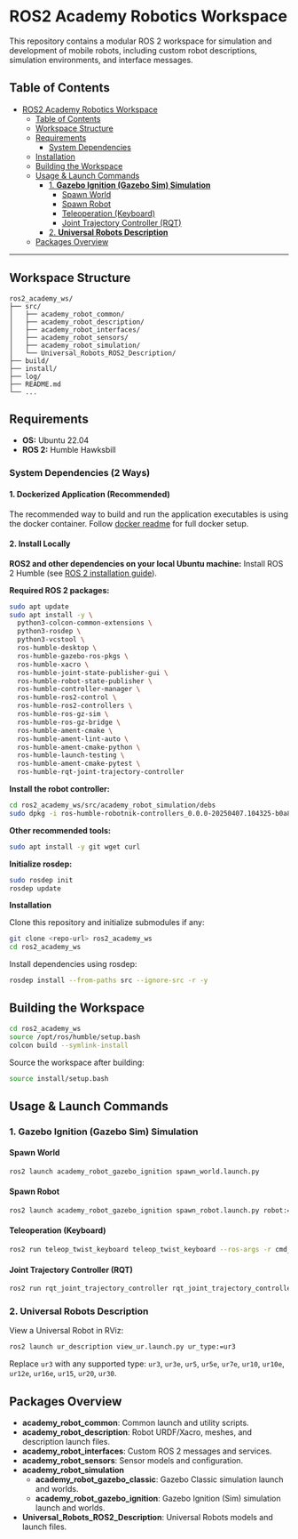 # ROS2 Academy Robotics Workspace

This repository contains a modular ROS 2 workspace for simulation and development of mobile robots, including custom robot descriptions, simulation environments, and interface messages.

## Table of Contents

- [ROS2 Academy Robotics Workspace](#ros2-academy-robotics-workspace)
  - [Table of Contents](#table-of-contents)
  - [Workspace Structure](#workspace-structure)
  - [Requirements](#requirements)
    - [System Dependencies](#system-dependencies)
  - [Installation](#installation)
  - [Building the Workspace](#building-the-workspace)
  - [Usage \& Launch Commands](#usage--launch-commands)
    - [1. **Gazebo Ignition (Gazebo Sim) Simulation**](#1-gazebo-ignition-gazebo-sim-simulation)
      - [Spawn World](#spawn-world)
      - [Spawn Robot](#spawn-robot)
      - [Teleoperation (Keyboard)](#teleoperation-keyboard)
      - [Joint Trajectory Controller (RQT)](#joint-trajectory-controller-rqt)
    - [2. **Universal Robots Description**](#2-universal-robots-description)
  - [Packages Overview](#packages-overview)
---

## Workspace Structure

```
ros2_academy_ws/
├── src/
│   ├── academy_robot_common/
│   ├── academy_robot_description/
│   ├── academy_robot_interfaces/
│   ├── academy_robot_sensors/
│   ├── academy_robot_simulation/
│   └── Universal_Robots_ROS2_Description/
├── build/
├── install/
├── log/
├── README.md
└── ...
```

## Requirements

- **OS:** Ubuntu 22.04
- **ROS 2:** Humble Hawksbill

### System Dependencies (2 Ways)

#### 1. Dockerized Application (Recommended)

The recommended way to build and run the application executables is using the docker container. 
Follow [docker readme](docker/README.md) for full docker setup.


#### 2. Install Locally

**ROS2 and other dependencies on your local Ubuntu machine:**
Install ROS 2 Humble (see [ROS 2 installation guide](https://docs.ros.org/en/humble/Installation/Ubuntu-Install-Debians.html)).

**Required ROS 2 packages:**
```sh
sudo apt update
sudo apt install -y \
  python3-colcon-common-extensions \
  python3-rosdep \
  python3-vcstool \
  ros-humble-desktop \
  ros-humble-gazebo-ros-pkgs \
  ros-humble-xacro \
  ros-humble-joint-state-publisher-gui \
  ros-humble-robot-state-publisher \
  ros-humble-controller-manager \
  ros-humble-ros2-control \
  ros-humble-ros2-controllers \
  ros-humble-ros-gz-sim \
  ros-humble-ros-gz-bridge \
  ros-humble-ament-cmake \
  ros-humble-ament-lint-auto \
  ros-humble-ament-cmake-python \
  ros-humble-launch-testing \
  ros-humble-ament-cmake-pytest \
  ros-humble-rqt-joint-trajectory-controller 
```
**Install the robot controller:**
```sh
cd ros2_academy_ws/src/academy_robot_simulation/debs
sudo dpkg -i ros-humble-robotnik-controllers_0.0.0-20250407.104325-b0a866a_amd64.deb
```

**Other recommended tools:**
```sh
sudo apt install -y git wget curl
```

**Initialize rosdep:**
```sh
sudo rosdep init
rosdep update
```

**Installation**

Clone this repository and initialize submodules if any:
```sh
git clone <repo-url> ros2_academy_ws
cd ros2_academy_ws
```

Install dependencies using rosdep:
```sh
rosdep install --from-paths src --ignore-src -r -y
```

## Building the Workspace

```sh
cd ros2_academy_ws
source /opt/ros/humble/setup.bash
colcon build --symlink-install
```

Source the workspace after building:
```sh
source install/setup.bash
```

## Usage & Launch Commands

### 1. **Gazebo Ignition (Gazebo Sim) Simulation**

#### Spawn World
```sh
ros2 launch academy_robot_gazebo_ignition spawn_world.launch.py
```

#### Spawn Robot
```sh
ros2 launch academy_robot_gazebo_ignition spawn_robot.launch.py robot:=academy_robot robot_model:=academy_robot_plus has_arm:=true
```

#### Teleoperation (Keyboard)
```sh
ros2 run teleop_twist_keyboard teleop_twist_keyboard --ros-args -r cmd_vel:=/robotnik_base_controller/cmd_vel -p stamped:=true
```

#### Joint Trajectory Controller (RQT)
```sh
ros2 run rqt_joint_trajectory_controller rqt_joint_trajectory_controller --ros-args -r __ns:=/robot
```

### 2. **Universal Robots Description**

View a Universal Robot in RViz:
```sh
ros2 launch ur_description view_ur.launch.py ur_type:=ur3
```
Replace `ur3` with any supported type: `ur3`, `ur3e`, `ur5`, `ur5e`, `ur7e`, `ur10`, `ur10e`, `ur12e`, `ur16e`, `ur15`, `ur20`, `ur30`.

## Packages Overview

- **academy_robot_common**: Common launch and utility scripts.
- **academy_robot_description**: Robot URDF/Xacro, meshes, and description launch files.
- **academy_robot_interfaces**: Custom ROS 2 messages and services.
- **academy_robot_sensors**: Sensor models and configuration.
- **academy_robot_simulation**
  - **academy_robot_gazebo_classic**: Gazebo Classic simulation launch and worlds.
  - **academy_robot_gazebo_ignition**: Gazebo Ignition (Sim) simulation launch and worlds.
- **Universal_Robots_ROS2_Description**: Universal Robots models and launch files.

